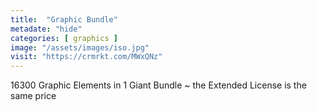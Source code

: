 ```yaml
---
title:  "Graphic Bundle"
metadate: "hide"
categories: [ graphics ]
image: "/assets/images/iso.jpg"
visit: "https://crmrkt.com/MWxQNz"
---
```

16300 Graphic Elements in 1 Giant Bundle ~ the Extended License is the same price